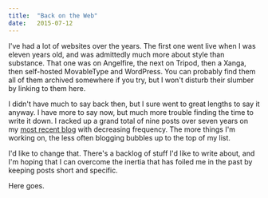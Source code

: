 ```yaml
---
title:  "Back on the Web"
date:   2015-07-12
---
```


I've had a lot of websites over the years. The first one went live when I was eleven years old, and was admittedly much more about style than substance. That one was on Angelfire, the next on Tripod, then a Xanga, then self-hosted MovableType and WordPress. You can probably find them all of them archived somewhere if you try, but I won't disturb their slumber by linking to them here.

I didn't have much to say back then, but I sure went to great lengths to say it anyway. I have more to say now, but much more trouble finding the time to write it down. I racked up a grand total of nine posts over seven years on my [most recent blog](http://bholley.wordpress.com) with decreasing frequency. The more things I'm working on, the less often blogging bubbles up to the top of my list.

I'd like to change that. There's a backlog of stuff I'd like to write about, and I'm hoping that I can overcome the inertia that has foiled me in the past by keeping posts short and specific.

Here goes.
